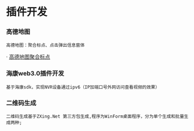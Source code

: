 # 插件开发

### 高德地图 
    高德地图：聚合标点、点击弹出信息窗体
    
   · [高德地图聚合标点](http://map.xinyo.xin)
    
### 海康web3.0插件开发
    基于海康sdk，实现NVR设备通过ipv6（IP加端口号外网访问查看视频的效果）

### 二维码生成
    二维码生成基于ZXing.Net 第三方包生成,程序为WinForm桌面程序，分为单个生成和批量生成两种;

